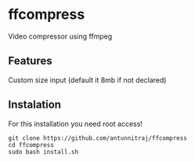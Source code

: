 # ffcompress
Video compressor using ffmpeg
## Features
Custom size input (default it 8mb if not declared)
## Instalation
For this installation you need root access!
``` 
git clone https://github.com/antunnitraj/ffcompress
cd ffcompress
sudo bash install.sh
```
